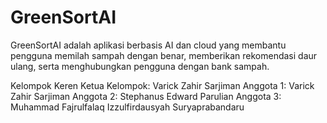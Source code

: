 # GreenSortAI
GreenSortAI adalah aplikasi berbasis AI dan cloud yang membantu pengguna memilah sampah dengan benar, memberikan rekomendasi daur ulang, serta menghubungkan pengguna dengan bank sampah.

Kelompok Keren 
Ketua Kelompok: Varick Zahir Sarjiman
Anggota 1: Varick Zahir Sarjiman
Anggota 2: Stephanus Edward Parulian
Anggota 3: Muhammad Fajrulfalaq Izzulfirdausyah Suryaprabandaru
